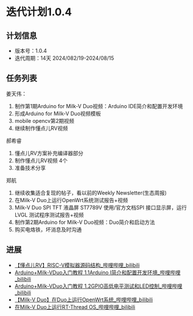# 迭代计划1.0.4

## 计划信息

- 版本号：1.0.4
- 迭代周期：14天 2024/082/19-2024/08/15

## 任务列表

姜天伟：
1. 制作第1期Arduino for Milk-V Duo视频：Arduino IDE简介和配置开发环境
2. 形成Arduino for Milk-V Duo视频模板
3. mobile opencv第2期视频
4. 继续制作懂点儿RV视频

郝希睿
1. 懂点儿RV方案补充编译器部分
2. 制作懂点儿RV视频 4个
3. 准备技术分享

郑航
1. 继续收集适合复现的帖子，看以前的Weekly Newsletter(生态周报)
2. 在Milk-V Duo上运行OpenWrt系统测试报告+视频
3. Milk-V Duo SPI TFT 液晶屏 ST7789V 使用/官方文档SPI 接口显示屏，运行 LVGL 测试程序测试报告+视频
4. 制作第2期Arduino for Milk-V Duo视频：Duo简介和启动方法
5. 购买电烙铁，坏消息及时沟通


## 进展

- [【懂点儿RV】RISC-V模拟器源码结构_哔哩哔哩_bilibili](https://www.bilibili.com/video/BV1bWYjeMEmV/?spm_id_from=333.999.0.0&vd_source=417238cd96b1b549d14bcb35a9da3cf0)
- [Arduino+Milk-VDuo入门教程 1.1Arduino I简介和配置开发环境_哔哩哔哩_bilibili](https://www.bilibili.com/video/BV1NSYLehE1h/?spm_id_from=333.999.0.0&vd_source=417238cd96b1b549d14bcb35a9da3cf0)
- [Arduino+Milk-VDuo入门教程 1.2GPIO高低电平测试和LED控制_哔哩哔哩_bilibili](https://www.bilibili.com/video/BV1DVYde7EAZ/?spm_id_from=333.999.0.0&vd_source=417238cd96b1b549d14bcb35a9da3cf0)
- [【Milk-V Duo】在Duo上运行OpenWrt系统_哔哩哔哩_bilibili](https://www.bilibili.com/video/BV1z9YRecEVk/?spm_id_from=333.999.0.0&vd_source=417238cd96b1b549d14bcb35a9da3cf0)
- [在Milk-V Duo上运行RT-Thread OS_哔哩哔哩_bilibili](https://www.bilibili.com/video/BV15qiPeDEcf/?vd_source=8a52ecadc475c2b9b4199b8c93eaaf6f)